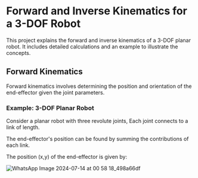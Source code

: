 # Forward and Inverse Kinematics for a 3-DOF Robot

This project explains the forward and inverse kinematics of a 3-DOF planar robot. It includes detailed calculations and an example to illustrate the concepts.

## Forward Kinematics

Forward kinematics involves determining the position and orientation of the end-effector given the joint parameters.

### Example: 3-DOF Planar Robot

Consider a planar robot with three revolute joints, Each joint connects to a link of length.

The end-effector's position can be found by summing the contributions of each link.

The position (x,y) of the end-effector is given by:

![WhatsApp Image 2024-07-14 at 00 58 18_498a66df](https://github.com/user-attachments/assets/15b8d9be-36a0-49fc-9ad1-9daae7aa0b0b)



